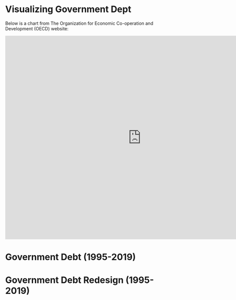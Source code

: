 # Visualizing Government Dept

Below is a chart from The Organization for Economic Co-operation and Development (OECD) website: 
<iframe src="https://data.oecd.org/chart/69DK" width="860" height="645" style="border: 0" mozallowfullscreen="true" webkitallowfullscreen="true" allowfullscreen="true"><a href="https://data.oecd.org/chart/69DK" target="_blank">OECD Chart: General government debt, Total, % of GDP, Annual, 2018</a></iframe>


# Government Debt (1995-2019)
<div class="flourish-embed flourish-chart" data-src="visualisation/4279484"><script src="https://public.flourish.studio/resources/embed.js"></script></div>

# Government Debt Redesign (1995-2019)
<div class="flourish-embed flourish-chart" data-src="visualisation/4295074"><script src="https://public.flourish.studio/resources/embed.js"></script></div>
